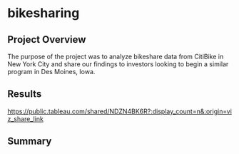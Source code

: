 # bikesharing

## Project Overview

The purpose of the project was to analyze bikeshare data from CitiBike in New York City and share our findings to investors looking to begin a similar program in Des Moines, Iowa.

## Results

https://public.tableau.com/shared/NDZN4BK6R?:display_count=n&:origin=viz_share_link

## Summary
